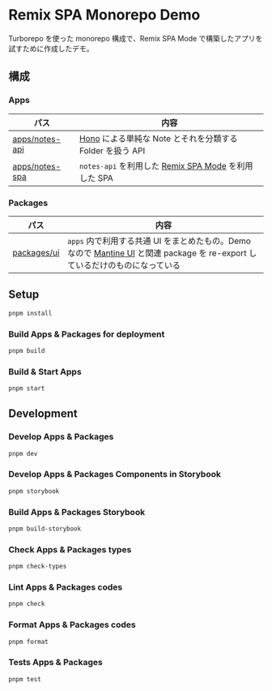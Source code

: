 # Remix SPA Monorepo Demo

Turborepo を使った monorepo 構成で、Remix SPA Mode で構築したアプリを試すために作成したデモ。

## 構成

### Apps

| パス                             | 内容                                                                                                   |
| -------------------------------- | ------------------------------------------------------------------------------------------------------ |
| [apps/notes-api](apps/notes-api) | [Hono](https://hono.dev/) による単純な Note とそれを分類する Folder を扱う API                         |
| [apps/notes-spa](apps/notes-spa) | `notes-api` を利用した [Remix SPA Mode](https://remix.run/docs/en/main/guides/spa-mode) を利用した SPA |

### Packages

| パス                       | 内容                                                                                                                                                 |
| -------------------------- | ---------------------------------------------------------------------------------------------------------------------------------------------------- |
| [packages/ui](packages/ui) | `apps` 内で利用する共通 UI をまとめたもの。Demo なので [Mantine UI](https://mantine.dev/) と関連 package を re-export しているだけのものになっている |

## Setup

```sh
pnpm install
```

### Build Apps & Packages for deployment

```sh
pnpm build
```

### Build & Start Apps

```sh
pnpm start
```

## Development

### Develop Apps & Packages

```sh
pnpm dev
```

### Develop Apps & Packages Components in Storybook

```sh
pnpm storybook
```

### Build Apps & Packages Storybook

```sh
pnpm build-storybook
```

### Check Apps & Packages types

```sh
pnpm check-types
```

### Lint Apps & Packages codes

```sh
pnpm check
```

### Format Apps & Packages codes

```sh
pnpm format
```

### Tests Apps & Packages

```sh
pnpm test
```
